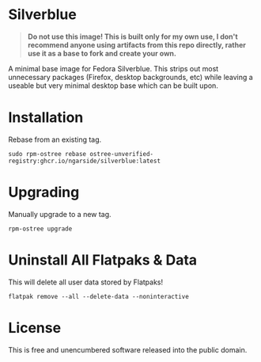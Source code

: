 # Silverblue

> **Do not use this image! This is built only for my own use, I don't recommend anyone using artifacts from this repo directly, rather use it as a base to fork and create your own.**

A minimal base image for Fedora Silverblue. This strips out most unnecessary packages (Firefox, desktop backgrounds, etc) while leaving a useable but very minimal desktop base which can be built upon.

# Installation

Rebase from an existing tag.

```
sudo rpm-ostree rebase ostree-unverified-registry:ghcr.io/ngarside/silverblue:latest
```

# Upgrading

Manually upgrade to a new tag.

```
rpm-ostree upgrade
```

# Uninstall All Flatpaks & Data

This will delete all user data stored by Flatpaks!

```
flatpak remove --all --delete-data --noninteractive
```

# License

This is free and unencumbered software released into the public domain.
